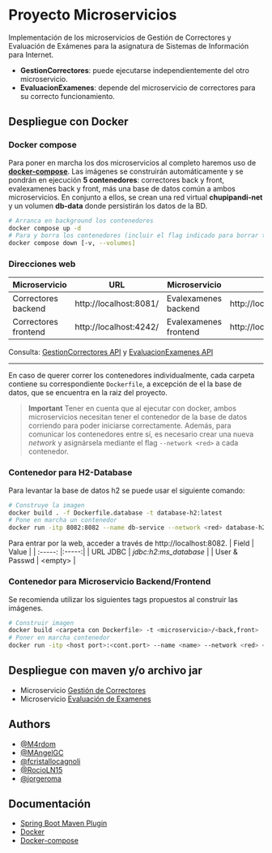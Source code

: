 
# Proyecto Microservicios

Implementación de los microservicios de Gestión de Correctores y Evaluación de Exámenes para la asignatura de Sistemas de Información para Internet.
- **GestionCorrectores**: puede ejecutarse independientemente del otro microservicio.
- **EvaluacionExamenes**: depende del microservicio de correctores para su correcto funcionamiento.

## Despliegue con Docker
### Docker compose
Para poner en marcha los dos microservicios al completo haremos uso de **[docker-compose](https://docs.docker.com/compose/gettingstarted/)**. Las imágenes se construirán automáticamente y se pondrán en ejecución **5 contenedores**: correctores back y front, evalexamenes back y front, más una base de datos común a ambos microservicios. En conjunto a ellos, se crean una red virtual **chupipandi-net** y un volumen **db-data** donde persistirán los datos de la BD.

```bash
# Arranca en background los contenedores
docker compose up -d
# Para y borra los contenedores (incluir el flag indicado para borrar tambien el volumen de datos)
docker compose down [-v, --volumes]
```

### Direcciones web
| Microservicio | URL | Microservicio | URL |
| -------- | --- | ------ | ---- |
| Correctores backend | http://localhost:8081/ | Evalexamenes backend | http://localhost:8080/ |
| Correctores frontend | http://localhost:4242/ | Evalexamenes frontend | http://localhost:4200/ |

Consulta: [GestionCorrectores API](GestionCorrectores/.docs/API-Reference.md) y [EvaluacionExamenes API](EvaluacionExamenes/.docs/API-Reference.md)

---

En caso de querer correr los contenedores individualmente, cada carpeta contiene su correspondiente `Dockerfile`, a excepción de el la base de datos, que se encuentra en la raiz del proyecto.

> **Important**
> Tener en cuenta que al ejecutar con docker, ambos microservicios necesitan tener el contenedor de la base de datos corriendo para poder iniciarse correctamente. Además, para comunicar los contenedores entre sí, es necesario crear una nueva *network* y asignársela mediante el flag `--network <red>` a cada contenedor.

### Contenedor para H2-Database

Para levantar la base de datos h2 se puede usar el siguiente comando:
```bash
# Construye la imagen
docker build . -f Dockerfile.database -t database-h2:latest
# Pone en marcha un contenedor
docker run -itp 8082:8082 --name db-service --network <red> database-h2:latest
```
Para entrar por la web, acceder a través de http://localhost:8082.
| Field | Value |
| :-----: |:-----:|
| URL JDBC | *jdbc:h2:ms_database* |
| User & Passwd  | \<empty> |

### Contenedor para Microservicio Backend/Frontend
Se recomienda utilizar los siguientes tags propuestos al construir las imágenes.
```bash
# Construir imagen
docker build <carpeta con Dockerfile> -t <microservicio>/<back,front>
# Poner en marcha contenedor
docker run -itp <host port>:<cont.port> --name <name> --network <red> <image>
```

## Despliegue con maven y/o archivo jar

- Microservicio [Gestión de Correctores](GestionCorrectores/.docs/README.corr.md)
- Microservicio [Evaluación de Examenes](EvaluacionExamenes/.docs/README.eval.md)

## Authors

- [@M4rdom](https://www.github.com/M4rdom)
- [@MAngelGC](https://www.github.com/MAngelGC)
- [@fcristallocagnoli](https://www.github.com/fcristallocagnoli)
- [@RocioLN15](https://github.com/RocioLN15)
- [@jorgeroma](https://github.com/jorgeroma)

## Documentación

- [Spring Boot Maven Plugin](https://docs.spring.io/spring-boot/docs/current/maven-plugin/reference/htmlsingle/)
- [Docker](https://docs.docker.com/get-started/)
- [Docker-compose](https://docs.docker.com/compose/compose-file/03-compose-file/)